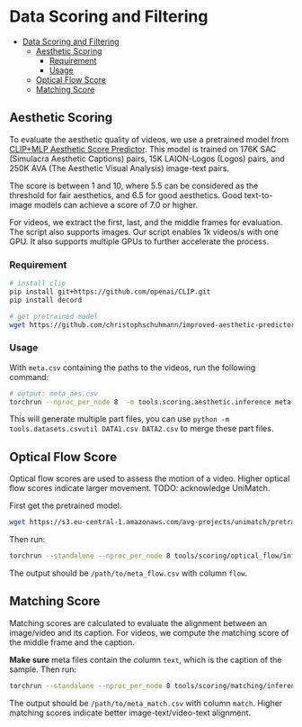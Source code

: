 # Data Scoring and Filtering

- [Data Scoring and Filtering](#data-scoring-and-filtering)
  - [Aesthetic Scoring](#aesthetic-scoring)
    - [Requirement](#requirement)
    - [Usage](#usage)
  - [Optical Flow Score](#optical-flow-score)
  - [Matching Score](#matching-score)

## Aesthetic Scoring

To evaluate the aesthetic quality of videos, we use a pretrained model from [CLIP+MLP Aesthetic Score Predictor](https://github.com/christophschuhmann/improved-aesthetic-predictor). This model is trained on 176K SAC (Simulacra Aesthetic Captions) pairs, 15K LAION-Logos (Logos) pairs, and 250K AVA (The Aesthetic Visual Analysis) image-text pairs.

The score is between 1 and 10, where 5.5 can be considered as the threshold for fair aesthetics, and 6.5 for good aesthetics. Good text-to-image models can achieve a score of 7.0 or higher.

For videos, we extract the first, last, and the middle frames for evaluation. The script also supports images. Our script enables 1k videos/s with one GPU. It also supports multiple GPUs to further accelerate the process.

### Requirement

```bash
# install clip
pip install git+https://github.com/openai/CLIP.git
pip install decord

# get pretrained model
wget https://github.com/christophschuhmann/improved-aesthetic-predictor/raw/main/sac+logos+ava1-l14-linearMSE.pth -O pretrained_models/aesthetic.pth
```

### Usage

With `meta.csv` containing the paths to the videos, run the following command:

```bash
# output: meta_aes.csv
torchrun --nproc_per_node 8  -m tools.scoring.aesthetic.inference meta.csv --bs 1024 --num_workers 16
```

This will generate multiple part files, you can use `python -m tools.datasets.csvutil DATA1.csv DATA2.csv` to merge these part files.

## Optical Flow Score

Optical flow scores are used to assess the motion of a video. Higher optical flow scores indicate larger movement.
TODO: acknowledge UniMatch.

First get the pretrained model.

```bash
wget https://s3.eu-central-1.amazonaws.com/avg-projects/unimatch/pretrained/gmflow-scale2-regrefine6-mixdata-train320x576-4e7b215d.pth -P pretrained_models/unimatch
```

Then run:

```bash
torchrun --standalone --nproc_per_node 8 tools/scoring/optical_flow/inference.py /path/to/meta.csv
```

The output should be `/path/to/meta_flow.csv` with column `flow`.

## Matching Score

Matching scores are calculated to evaluate the alignment between an image/video and its caption.
For videos, we compute the matching score of the middle frame and the caption.

**Make sure** meta files contain the column `text`, which is the caption of the sample. Then run:

```bash
torchrun --standalone --nproc_per_node 8 tools/scoring/matching/inference.py /path/to/meta.csv
```

The output should be `/path/to/meta_match.csv` with column `match`. Higher matching scores indicate better image-text/video-text alignment.
